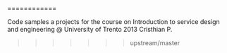 ============

Code samples a projects for the course on Introduction to service design and engineering @ University of Trento
2013
Cristhian P.
>>>>>>> upstream/master
